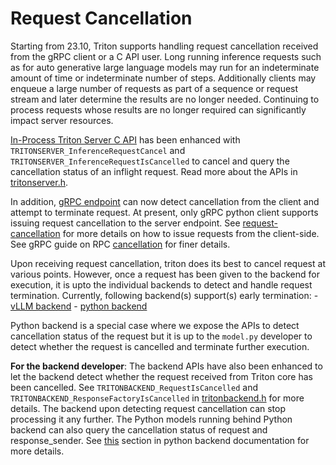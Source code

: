 <!--
# Copyright (c) 2023, NVIDIA CORPORATION & AFFILIATES. All rights reserved.
#
# Redistribution and use in source and binary forms, with or without
# modification, are permitted provided that the following conditions
# are met:
#  * Redistributions of source code must retain the above copyright
#    notice, this list of conditions and the following disclaimer.
#  * Redistributions in binary form must reproduce the above copyright
#    notice, this list of conditions and the following disclaimer in the
#    documentation and/or other materials provided with the distribution.
#  * Neither the name of NVIDIA CORPORATION nor the names of its
#    contributors may be used to endorse or promote products derived
#    from this software without specific prior written permission.
#
# THIS SOFTWARE IS PROVIDED BY THE COPYRIGHT HOLDERS ``AS IS'' AND ANY
# EXPRESS OR IMPLIED WARRANTIES, INCLUDING, BUT NOT LIMITED TO, THE
# IMPLIED WARRANTIES OF MERCHANTABILITY AND FITNESS FOR A PARTICULAR
# PURPOSE ARE DISCLAIMED.  IN NO EVENT SHALL THE COPYRIGHT OWNER OR
# CONTRIBUTORS BE LIABLE FOR ANY DIRECT, INDIRECT, INCIDENTAL, SPECIAL,
# EXEMPLARY, OR CONSEQUENTIAL DAMAGES (INCLUDING, BUT NOT LIMITED TO,
# PROCUREMENT OF SUBSTITUTE GOODS OR SERVICES; LOSS OF USE, DATA, OR
# PROFITS; OR BUSINESS INTERRUPTION) HOWEVER CAUSED AND ON ANY THEORY
# OF LIABILITY, WHETHER IN CONTRACT, STRICT LIABILITY, OR TORT
# (INCLUDING NEGLIGENCE OR OTHERWISE) ARISING IN ANY WAY OUT OF THE USE
# OF THIS SOFTWARE, EVEN IF ADVISED OF THE POSSIBILITY OF SUCH DAMAGE.
-->

# Request Cancellation

Starting from 23.10, Triton supports handling request cancellation received
from the gRPC client or a C API user. Long running inference requests such
as for auto generative large language models may run for an indeterminate
amount of time or indeterminate number of steps. Additionally clients may
enqueue a large number of requests as part of a sequence or request stream
and later determine the results are no longer needed. Continuing to process
requests whose results are no longer required can significantly impact server
resources.

[In-Process Triton Server C API](../customization_guide/inference_protocols.md#in-process-triton-server-api) has been enhanced with `TRITONSERVER_InferenceRequestCancel`
and `TRITONSERVER_InferenceRequestIsCancelled` to cancel and query the cancellation
status of an inflight request. Read more about the APIs in [tritonserver.h](https://github.com/triton-inference-server/core/blob/main/include/triton/core/tritonserver.h).

In addition, [gRPC endpoint](../customization_guide/inference_protocols.md#httprest-and-grpc-protocols) can
now detect cancellation from the client and attempt to terminate request.
At present, only gRPC python client supports issuing request cancellation
to the server endpoint. See [request-cancellation](https://github.com/triton-inference-server/client#request-cancellation)
for more details on how to issue requests from the client-side.
See gRPC guide on RPC [cancellation](https://grpc.io/docs/guides/cancellation/) for
finer details.


Upon receiving request cancellation, triton does its best to cancel request
at various points. However, once a request has been given to the backend
for execution, it is upto the individual backends to detect and handle
request termination.
Currently, following backend(s) support(s) early termination:
    - [vLLM backend](https://github.com/triton-inference-server/vllm_backend)
    - [python backend](https://github.com/triton-inference-server/python_backend)

Python backend is a special case where we expose the APIs to detect cancellation
status of the request but it is up to the `model.py` developer to detect whether
the request is cancelled and terminate further execution.

**For the backend developer**: The backend APIs have also been enhanced to let the
backend detect whether the request received from Triton core has been cancelled.
See `TRITONBACKEND_RequestIsCancelled` and `TRITONBACKEND_ResponseFactoryIsCancelled`
in [tritonbackend.h](https://github.com/triton-inference-server/core/blob/main/include/triton/core/tritonbackend.h)
for more details. The backend upon detecting request cancellation can stop processing
it any further.
The Python models running behind Python backend can also query the cancellation status
of request and response_sender. See [this](https://github.com/triton-inference-server/python_backend#request-cancellation-handling)
section in python backend documentation for more details.

